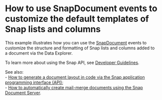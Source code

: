 # How to use SnapDocument events to customize the default templates of Snap lists and columns


<p>This example illustrates how you can use the <a href="https://documentation.devexpress.com/#WindowsForms/clsDevExpressSnapCoreAPISnapDocumenttopic"><u>SnapDocument</u></a> events to customize the structure and formatting of Snap lists and columns added to a document via the Data Explorer.</p><p>To learn more about using the Snap API, see <a href="https://documentation.devexpress.com/#WindowsForms/CustomDocument16062"><u>Developer Guidelines</u></a>.</p><p>See also:<br />
- <a href="https://www.devexpress.com/Support/Center/CodeCentral/ViewExample.aspx?exampleId=E4781"><u>How to generate a document layout in code via the Snap application programming interface (API)</u></a>;<br />
- <a href="https://www.devexpress.com/Support/Center/CodeCentral/ViewExample.aspx?exampleId=E5078"><u>How to automatically create mail-merge documents using the Snap Document Server</u></a>.</p>

<br/>


